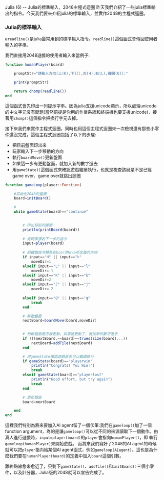 
Julia (6) -- Julia的標準輸入，2048主程式迴圈
昨天我們介紹了一些julia標準輸出的指令。今天我們要來介紹julia的標準輸入，並實作2048的主程式迴圈。


### Julia的標準輸入

a```readline()```是julia最常用到的標準輸入指令。```readline()```這個函式會傳回使用者輸入的字串。

我們直接用2048遊戲的使用者輸入來當例子:


```julia
function humanPlayer(board)

	promptStr="請輸入方向(上(K),下(J),左(H),右(L),離開(Q)):"

	print(promptStr)

	return chomp(readline())
end
```

這個函式會先印出一列提示字串。因為julia支援unicode顯示，所以處理unicode的中文字元沒有問題(當然前提是你用的作業系統和終端機也要支援unicode)，接著用```chomp()```這個指令把換行字元去掉。


接下來我們來實作主程式迴圈，同時也用這個主程式迴圈來一次檢視還有那些小零件還沒完成，這個主程式迴圈包括了以下的步驟:

- 把目前盤面印出來
- 玩家輸入下一步移動的方向
- 執行```boardMove()```更新盤面
- 如果這一步有更動盤面，就加入新的數字進去
- 用```gameState()```這個函式來確認遊戲繼續執行，也就是檢查該局是不是已經game over，game over就跳出迴圈


```julia
function gameLoop(player::Function)

	#初始化2048的盤面
	board=initBoard()

	#
	while gameState(board)=="continue"

		
		# 印出目前的盤面
		println(printBoard(board))
		
		# 從玩家接收下一步的指令
		input=player(board)
		
		# 把鍵盤指令轉為在boardMove所定義的方向
		if input=="H" || input=="h"
			moveDir=1
		elseif input=="L" || input=="l"
			moveDir=-1
		elseif input=="K" || input=="k"
			moveDir=2
		elseif input=="J" || input=="j"
			moveDir=-2
		
		elseif input=="Q" || input=="q"
			break
		end

		# 移動盤面
		nextBoard=boardMove(board,moveDir)

		
		# 判斷盤面是否被更動，如果被更動了，就加新的數字進去
		if !((nextBoard.==board)==trues(size(board)...))
			nextBoard=addTile(nextBoard)
		end

		# 用gameState確認遊戲是否可以繼續執行
		if gameState(board)=="playerwin"
			println("Congrats! You Win!")
			break	
		elseif gameState(board)=="playerlost"
			println("Good effort, but try again")
			break
		end

		# 更新盤面
		board=nextBoard

	end
end

```

這裡我們特別為將來要加入AI agent留了一個伏筆:我們在```gameloop()```加了一個function argument，為的是讓```gameloop()```可以從不同的來源讀取下一個動作。由真人進行遊戲時，```input=player(board)```的```player```會指向```humanPlayer()```，即 執行```gameloop(humanPlayer)```來開始遊戲。
而將來我們寫好了2048的AI agent的時候就可以把```player```指向給某個AI agent函式，例如```gameloop(AIagent)```。這也是為什麼我們要在```humanPlayer(board)```的定義中加入```board```這個引數。

離終點線愈來愈近了，只剩下```gameState()```、```addTile()```和```initBoard()```三個小零件，以及計分器，Julia版的2048就可以宣告完成了。
